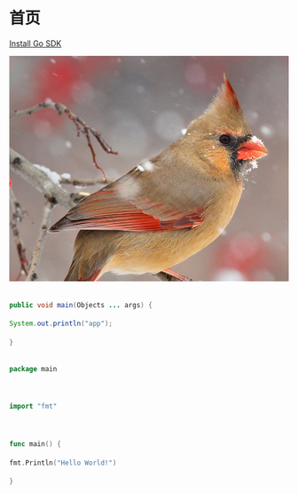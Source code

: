 # 首页
[Install Go SDK](./Chapter%20One/Install%20Go%20SDK.md)


![](https://raw.githubusercontent.com/Yorick-Sam/Golang-Programming-Thinking/master/image/20211016124205.png)


  

```java

public void main(Objects ... args) {

System.out.println("app");

}

```

  

```GO

package main

  

import "fmt"

  

func main() {

fmt.Println("Hello World!")

}

```